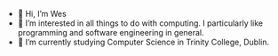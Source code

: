 - 👋 Hi, I’m Wes
- 👀 I’m interested in all things to do with computing. I particularly like programming and software engineering in general.
- 🌱 I’m currently studying Computer Science in Trinity College, Dublin. 
